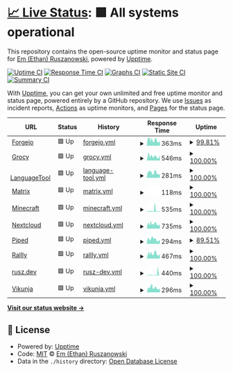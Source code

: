 # [📈 Live Status](https://ethanrusz.github.io/status): <!--live status--> **🟩 All systems operational**

This repository contains the open-source uptime monitor and status page for [Em (Ethan) Ruszanowski](https://rusz.dev), powered by [Upptime](https://github.com/upptime/upptime).

[![Uptime CI](https://github.com/ethanrusz/status/workflows/Uptime%20CI/badge.svg)](https://github.com/ethanrusz/status/actions?query=workflow%3A%22Uptime+CI%22)
[![Response Time CI](https://github.com/ethanrusz/status/workflows/Response%20Time%20CI/badge.svg)](https://github.com/ethanrusz/status/actions?query=workflow%3A%22Response+Time+CI%22)
[![Graphs CI](https://github.com/ethanrusz/status/workflows/Graphs%20CI/badge.svg)](https://github.com/ethanrusz/status/actions?query=workflow%3A%22Graphs+CI%22)
[![Static Site CI](https://github.com/ethanrusz/status/workflows/Static%20Site%20CI/badge.svg)](https://github.com/ethanrusz/status/actions?query=workflow%3A%22Static+Site+CI%22)
[![Summary CI](https://github.com/ethanrusz/status/workflows/Summary%20CI/badge.svg)](https://github.com/ethanrusz/status/actions?query=workflow%3A%22Summary+CI%22)

With [Upptime](https://upptime.js.org), you can get your own unlimited and free uptime monitor and status page, powered entirely by a GitHub repository. We use [Issues](https://github.com/ethanrusz/status/issues) as incident reports, [Actions](https://github.com/ethanrusz/status/actions) as uptime monitors, and [Pages](https://ethanrusz.github.io/status) for the status page.

<!--start: status pages-->
<!-- This summary is generated by Upptime (https://github.com/upptime/upptime) -->
<!-- Do not edit this manually, your changes will be overwritten -->
<!-- prettier-ignore -->
| URL | Status | History | Response Time | Uptime |
| --- | ------ | ------- | ------------- | ------ |
| <img alt="" src="https://icons.duckduckgo.com/ip3/git.rusz.dev.ico" height="13"> [Forgejo](https://git.rusz.dev) | 🟩 Up | [forgejo.yml](https://github.com/emrusz/status/commits/HEAD/history/forgejo.yml) | <details><summary><img alt="Response time graph" src="./graphs/forgejo/response-time-week.png" height="20"> 363ms</summary><br><a href="https://status.rusz.dev/history/forgejo"><img alt="Response time 421" src="https://img.shields.io/endpoint?url=https%3A%2F%2Fraw.githubusercontent.com%2Femrusz%2Fstatus%2FHEAD%2Fapi%2Fforgejo%2Fresponse-time.json"></a><br><a href="https://status.rusz.dev/history/forgejo"><img alt="24-hour response time 255" src="https://img.shields.io/endpoint?url=https%3A%2F%2Fraw.githubusercontent.com%2Femrusz%2Fstatus%2FHEAD%2Fapi%2Fforgejo%2Fresponse-time-day.json"></a><br><a href="https://status.rusz.dev/history/forgejo"><img alt="7-day response time 363" src="https://img.shields.io/endpoint?url=https%3A%2F%2Fraw.githubusercontent.com%2Femrusz%2Fstatus%2FHEAD%2Fapi%2Fforgejo%2Fresponse-time-week.json"></a><br><a href="https://status.rusz.dev/history/forgejo"><img alt="30-day response time 410" src="https://img.shields.io/endpoint?url=https%3A%2F%2Fraw.githubusercontent.com%2Femrusz%2Fstatus%2FHEAD%2Fapi%2Fforgejo%2Fresponse-time-month.json"></a><br><a href="https://status.rusz.dev/history/forgejo"><img alt="1-year response time 401" src="https://img.shields.io/endpoint?url=https%3A%2F%2Fraw.githubusercontent.com%2Femrusz%2Fstatus%2FHEAD%2Fapi%2Fforgejo%2Fresponse-time-year.json"></a></details> | <details><summary><a href="https://status.rusz.dev/history/forgejo">99.81%</a></summary><a href="https://status.rusz.dev/history/forgejo"><img alt="All-time uptime 99.89%" src="https://img.shields.io/endpoint?url=https%3A%2F%2Fraw.githubusercontent.com%2Femrusz%2Fstatus%2FHEAD%2Fapi%2Fforgejo%2Fuptime.json"></a><br><a href="https://status.rusz.dev/history/forgejo"><img alt="24-hour uptime 100.00%" src="https://img.shields.io/endpoint?url=https%3A%2F%2Fraw.githubusercontent.com%2Femrusz%2Fstatus%2FHEAD%2Fapi%2Fforgejo%2Fuptime-day.json"></a><br><a href="https://status.rusz.dev/history/forgejo"><img alt="7-day uptime 99.81%" src="https://img.shields.io/endpoint?url=https%3A%2F%2Fraw.githubusercontent.com%2Femrusz%2Fstatus%2FHEAD%2Fapi%2Fforgejo%2Fuptime-week.json"></a><br><a href="https://status.rusz.dev/history/forgejo"><img alt="30-day uptime 99.86%" src="https://img.shields.io/endpoint?url=https%3A%2F%2Fraw.githubusercontent.com%2Femrusz%2Fstatus%2FHEAD%2Fapi%2Fforgejo%2Fuptime-month.json"></a><br><a href="https://status.rusz.dev/history/forgejo"><img alt="1-year uptime 99.87%" src="https://img.shields.io/endpoint?url=https%3A%2F%2Fraw.githubusercontent.com%2Femrusz%2Fstatus%2FHEAD%2Fapi%2Fforgejo%2Fuptime-year.json"></a></details>
| <img alt="" src="https://icons.duckduckgo.com/ip3/grocy.beans.team.ico" height="13"> [Grocy](https://grocy.beans.team) | 🟩 Up | [grocy.yml](https://github.com/emrusz/status/commits/HEAD/history/grocy.yml) | <details><summary><img alt="Response time graph" src="./graphs/grocy/response-time-week.png" height="20"> 546ms</summary><br><a href="https://status.rusz.dev/history/grocy"><img alt="Response time 651" src="https://img.shields.io/endpoint?url=https%3A%2F%2Fraw.githubusercontent.com%2Femrusz%2Fstatus%2FHEAD%2Fapi%2Fgrocy%2Fresponse-time.json"></a><br><a href="https://status.rusz.dev/history/grocy"><img alt="24-hour response time 477" src="https://img.shields.io/endpoint?url=https%3A%2F%2Fraw.githubusercontent.com%2Femrusz%2Fstatus%2FHEAD%2Fapi%2Fgrocy%2Fresponse-time-day.json"></a><br><a href="https://status.rusz.dev/history/grocy"><img alt="7-day response time 546" src="https://img.shields.io/endpoint?url=https%3A%2F%2Fraw.githubusercontent.com%2Femrusz%2Fstatus%2FHEAD%2Fapi%2Fgrocy%2Fresponse-time-week.json"></a><br><a href="https://status.rusz.dev/history/grocy"><img alt="30-day response time 608" src="https://img.shields.io/endpoint?url=https%3A%2F%2Fraw.githubusercontent.com%2Femrusz%2Fstatus%2FHEAD%2Fapi%2Fgrocy%2Fresponse-time-month.json"></a><br><a href="https://status.rusz.dev/history/grocy"><img alt="1-year response time 624" src="https://img.shields.io/endpoint?url=https%3A%2F%2Fraw.githubusercontent.com%2Femrusz%2Fstatus%2FHEAD%2Fapi%2Fgrocy%2Fresponse-time-year.json"></a></details> | <details><summary><a href="https://status.rusz.dev/history/grocy">100.00%</a></summary><a href="https://status.rusz.dev/history/grocy"><img alt="All-time uptime 99.90%" src="https://img.shields.io/endpoint?url=https%3A%2F%2Fraw.githubusercontent.com%2Femrusz%2Fstatus%2FHEAD%2Fapi%2Fgrocy%2Fuptime.json"></a><br><a href="https://status.rusz.dev/history/grocy"><img alt="24-hour uptime 100.00%" src="https://img.shields.io/endpoint?url=https%3A%2F%2Fraw.githubusercontent.com%2Femrusz%2Fstatus%2FHEAD%2Fapi%2Fgrocy%2Fuptime-day.json"></a><br><a href="https://status.rusz.dev/history/grocy"><img alt="7-day uptime 100.00%" src="https://img.shields.io/endpoint?url=https%3A%2F%2Fraw.githubusercontent.com%2Femrusz%2Fstatus%2FHEAD%2Fapi%2Fgrocy%2Fuptime-week.json"></a><br><a href="https://status.rusz.dev/history/grocy"><img alt="30-day uptime 99.91%" src="https://img.shields.io/endpoint?url=https%3A%2F%2Fraw.githubusercontent.com%2Femrusz%2Fstatus%2FHEAD%2Fapi%2Fgrocy%2Fuptime-month.json"></a><br><a href="https://status.rusz.dev/history/grocy"><img alt="1-year uptime 99.92%" src="https://img.shields.io/endpoint?url=https%3A%2F%2Fraw.githubusercontent.com%2Femrusz%2Fstatus%2FHEAD%2Fapi%2Fgrocy%2Fuptime-year.json"></a></details>
| <img alt="" src="https://icons.duckduckgo.com/ip3/lt.rusz.dev.ico" height="13"> [LanguageTool](https://lt.rusz.dev/v2/languages) | 🟩 Up | [language-tool.yml](https://github.com/emrusz/status/commits/HEAD/history/language-tool.yml) | <details><summary><img alt="Response time graph" src="./graphs/language-tool/response-time-week.png" height="20"> 281ms</summary><br><a href="https://status.rusz.dev/history/language-tool"><img alt="Response time 334" src="https://img.shields.io/endpoint?url=https%3A%2F%2Fraw.githubusercontent.com%2Femrusz%2Fstatus%2FHEAD%2Fapi%2Flanguage-tool%2Fresponse-time.json"></a><br><a href="https://status.rusz.dev/history/language-tool"><img alt="24-hour response time 181" src="https://img.shields.io/endpoint?url=https%3A%2F%2Fraw.githubusercontent.com%2Femrusz%2Fstatus%2FHEAD%2Fapi%2Flanguage-tool%2Fresponse-time-day.json"></a><br><a href="https://status.rusz.dev/history/language-tool"><img alt="7-day response time 281" src="https://img.shields.io/endpoint?url=https%3A%2F%2Fraw.githubusercontent.com%2Femrusz%2Fstatus%2FHEAD%2Fapi%2Flanguage-tool%2Fresponse-time-week.json"></a><br><a href="https://status.rusz.dev/history/language-tool"><img alt="30-day response time 308" src="https://img.shields.io/endpoint?url=https%3A%2F%2Fraw.githubusercontent.com%2Femrusz%2Fstatus%2FHEAD%2Fapi%2Flanguage-tool%2Fresponse-time-month.json"></a><br><a href="https://status.rusz.dev/history/language-tool"><img alt="1-year response time 319" src="https://img.shields.io/endpoint?url=https%3A%2F%2Fraw.githubusercontent.com%2Femrusz%2Fstatus%2FHEAD%2Fapi%2Flanguage-tool%2Fresponse-time-year.json"></a></details> | <details><summary><a href="https://status.rusz.dev/history/language-tool">100.00%</a></summary><a href="https://status.rusz.dev/history/language-tool"><img alt="All-time uptime 99.89%" src="https://img.shields.io/endpoint?url=https%3A%2F%2Fraw.githubusercontent.com%2Femrusz%2Fstatus%2FHEAD%2Fapi%2Flanguage-tool%2Fuptime.json"></a><br><a href="https://status.rusz.dev/history/language-tool"><img alt="24-hour uptime 100.00%" src="https://img.shields.io/endpoint?url=https%3A%2F%2Fraw.githubusercontent.com%2Femrusz%2Fstatus%2FHEAD%2Fapi%2Flanguage-tool%2Fuptime-day.json"></a><br><a href="https://status.rusz.dev/history/language-tool"><img alt="7-day uptime 100.00%" src="https://img.shields.io/endpoint?url=https%3A%2F%2Fraw.githubusercontent.com%2Femrusz%2Fstatus%2FHEAD%2Fapi%2Flanguage-tool%2Fuptime-week.json"></a><br><a href="https://status.rusz.dev/history/language-tool"><img alt="30-day uptime 99.91%" src="https://img.shields.io/endpoint?url=https%3A%2F%2Fraw.githubusercontent.com%2Femrusz%2Fstatus%2FHEAD%2Fapi%2Flanguage-tool%2Fuptime-month.json"></a><br><a href="https://status.rusz.dev/history/language-tool"><img alt="1-year uptime 99.92%" src="https://img.shields.io/endpoint?url=https%3A%2F%2Fraw.githubusercontent.com%2Femrusz%2Fstatus%2FHEAD%2Fapi%2Flanguage-tool%2Fuptime-year.json"></a></details>
| <img alt="" src="https://icons.duckduckgo.com/ip3/element.rusz.dev.ico" height="13"> [Matrix](https://element.rusz.dev) | 🟩 Up | [matrix.yml](https://github.com/emrusz/status/commits/HEAD/history/matrix.yml) | <details><summary><img alt="Response time graph" src="./graphs/matrix/response-time-week.png" height="20"> 118ms</summary><br><a href="https://status.rusz.dev/history/matrix"><img alt="Response time 118" src="https://img.shields.io/endpoint?url=https%3A%2F%2Fraw.githubusercontent.com%2Femrusz%2Fstatus%2FHEAD%2Fapi%2Fmatrix%2Fresponse-time.json"></a><br><a href="https://status.rusz.dev/history/matrix"><img alt="24-hour response time 118" src="https://img.shields.io/endpoint?url=https%3A%2F%2Fraw.githubusercontent.com%2Femrusz%2Fstatus%2FHEAD%2Fapi%2Fmatrix%2Fresponse-time-day.json"></a><br><a href="https://status.rusz.dev/history/matrix"><img alt="7-day response time 118" src="https://img.shields.io/endpoint?url=https%3A%2F%2Fraw.githubusercontent.com%2Femrusz%2Fstatus%2FHEAD%2Fapi%2Fmatrix%2Fresponse-time-week.json"></a><br><a href="https://status.rusz.dev/history/matrix"><img alt="30-day response time 118" src="https://img.shields.io/endpoint?url=https%3A%2F%2Fraw.githubusercontent.com%2Femrusz%2Fstatus%2FHEAD%2Fapi%2Fmatrix%2Fresponse-time-month.json"></a><br><a href="https://status.rusz.dev/history/matrix"><img alt="1-year response time 118" src="https://img.shields.io/endpoint?url=https%3A%2F%2Fraw.githubusercontent.com%2Femrusz%2Fstatus%2FHEAD%2Fapi%2Fmatrix%2Fresponse-time-year.json"></a></details> | <details><summary><a href="https://status.rusz.dev/history/matrix">100.00%</a></summary><a href="https://status.rusz.dev/history/matrix"><img alt="All-time uptime 100.00%" src="https://img.shields.io/endpoint?url=https%3A%2F%2Fraw.githubusercontent.com%2Femrusz%2Fstatus%2FHEAD%2Fapi%2Fmatrix%2Fuptime.json"></a><br><a href="https://status.rusz.dev/history/matrix"><img alt="24-hour uptime 100.00%" src="https://img.shields.io/endpoint?url=https%3A%2F%2Fraw.githubusercontent.com%2Femrusz%2Fstatus%2FHEAD%2Fapi%2Fmatrix%2Fuptime-day.json"></a><br><a href="https://status.rusz.dev/history/matrix"><img alt="7-day uptime 100.00%" src="https://img.shields.io/endpoint?url=https%3A%2F%2Fraw.githubusercontent.com%2Femrusz%2Fstatus%2FHEAD%2Fapi%2Fmatrix%2Fuptime-week.json"></a><br><a href="https://status.rusz.dev/history/matrix"><img alt="30-day uptime 100.00%" src="https://img.shields.io/endpoint?url=https%3A%2F%2Fraw.githubusercontent.com%2Femrusz%2Fstatus%2FHEAD%2Fapi%2Fmatrix%2Fuptime-month.json"></a><br><a href="https://status.rusz.dev/history/matrix"><img alt="1-year uptime 100.00%" src="https://img.shields.io/endpoint?url=https%3A%2F%2Fraw.githubusercontent.com%2Femrusz%2Fstatus%2FHEAD%2Fapi%2Fmatrix%2Fuptime-year.json"></a></details>
| <img alt="" src="https://icons.duckduckgo.com/ip3/horseplay.space.ico" height="13"> [Minecraft](https://horseplay.space) | 🟩 Up | [minecraft.yml](https://github.com/emrusz/status/commits/HEAD/history/minecraft.yml) | <details><summary><img alt="Response time graph" src="./graphs/minecraft/response-time-week.png" height="20"> 535ms</summary><br><a href="https://status.rusz.dev/history/minecraft"><img alt="Response time 310" src="https://img.shields.io/endpoint?url=https%3A%2F%2Fraw.githubusercontent.com%2Femrusz%2Fstatus%2FHEAD%2Fapi%2Fminecraft%2Fresponse-time.json"></a><br><a href="https://status.rusz.dev/history/minecraft"><img alt="24-hour response time 211" src="https://img.shields.io/endpoint?url=https%3A%2F%2Fraw.githubusercontent.com%2Femrusz%2Fstatus%2FHEAD%2Fapi%2Fminecraft%2Fresponse-time-day.json"></a><br><a href="https://status.rusz.dev/history/minecraft"><img alt="7-day response time 535" src="https://img.shields.io/endpoint?url=https%3A%2F%2Fraw.githubusercontent.com%2Femrusz%2Fstatus%2FHEAD%2Fapi%2Fminecraft%2Fresponse-time-week.json"></a><br><a href="https://status.rusz.dev/history/minecraft"><img alt="30-day response time 368" src="https://img.shields.io/endpoint?url=https%3A%2F%2Fraw.githubusercontent.com%2Femrusz%2Fstatus%2FHEAD%2Fapi%2Fminecraft%2Fresponse-time-month.json"></a><br><a href="https://status.rusz.dev/history/minecraft"><img alt="1-year response time 294" src="https://img.shields.io/endpoint?url=https%3A%2F%2Fraw.githubusercontent.com%2Femrusz%2Fstatus%2FHEAD%2Fapi%2Fminecraft%2Fresponse-time-year.json"></a></details> | <details><summary><a href="https://status.rusz.dev/history/minecraft">100.00%</a></summary><a href="https://status.rusz.dev/history/minecraft"><img alt="All-time uptime 99.78%" src="https://img.shields.io/endpoint?url=https%3A%2F%2Fraw.githubusercontent.com%2Femrusz%2Fstatus%2FHEAD%2Fapi%2Fminecraft%2Fuptime.json"></a><br><a href="https://status.rusz.dev/history/minecraft"><img alt="24-hour uptime 100.00%" src="https://img.shields.io/endpoint?url=https%3A%2F%2Fraw.githubusercontent.com%2Femrusz%2Fstatus%2FHEAD%2Fapi%2Fminecraft%2Fuptime-day.json"></a><br><a href="https://status.rusz.dev/history/minecraft"><img alt="7-day uptime 100.00%" src="https://img.shields.io/endpoint?url=https%3A%2F%2Fraw.githubusercontent.com%2Femrusz%2Fstatus%2FHEAD%2Fapi%2Fminecraft%2Fuptime-week.json"></a><br><a href="https://status.rusz.dev/history/minecraft"><img alt="30-day uptime 99.95%" src="https://img.shields.io/endpoint?url=https%3A%2F%2Fraw.githubusercontent.com%2Femrusz%2Fstatus%2FHEAD%2Fapi%2Fminecraft%2Fuptime-month.json"></a><br><a href="https://status.rusz.dev/history/minecraft"><img alt="1-year uptime 99.84%" src="https://img.shields.io/endpoint?url=https%3A%2F%2Fraw.githubusercontent.com%2Femrusz%2Fstatus%2FHEAD%2Fapi%2Fminecraft%2Fuptime-year.json"></a></details>
| <img alt="" src="https://icons.duckduckgo.com/ip3/cloud.beans.team.ico" height="13"> [Nextcloud](https://cloud.beans.team) | 🟩 Up | [nextcloud.yml](https://github.com/emrusz/status/commits/HEAD/history/nextcloud.yml) | <details><summary><img alt="Response time graph" src="./graphs/nextcloud/response-time-week.png" height="20"> 735ms</summary><br><a href="https://status.rusz.dev/history/nextcloud"><img alt="Response time 896" src="https://img.shields.io/endpoint?url=https%3A%2F%2Fraw.githubusercontent.com%2Femrusz%2Fstatus%2FHEAD%2Fapi%2Fnextcloud%2Fresponse-time.json"></a><br><a href="https://status.rusz.dev/history/nextcloud"><img alt="24-hour response time 637" src="https://img.shields.io/endpoint?url=https%3A%2F%2Fraw.githubusercontent.com%2Femrusz%2Fstatus%2FHEAD%2Fapi%2Fnextcloud%2Fresponse-time-day.json"></a><br><a href="https://status.rusz.dev/history/nextcloud"><img alt="7-day response time 735" src="https://img.shields.io/endpoint?url=https%3A%2F%2Fraw.githubusercontent.com%2Femrusz%2Fstatus%2FHEAD%2Fapi%2Fnextcloud%2Fresponse-time-week.json"></a><br><a href="https://status.rusz.dev/history/nextcloud"><img alt="30-day response time 792" src="https://img.shields.io/endpoint?url=https%3A%2F%2Fraw.githubusercontent.com%2Femrusz%2Fstatus%2FHEAD%2Fapi%2Fnextcloud%2Fresponse-time-month.json"></a><br><a href="https://status.rusz.dev/history/nextcloud"><img alt="1-year response time 845" src="https://img.shields.io/endpoint?url=https%3A%2F%2Fraw.githubusercontent.com%2Femrusz%2Fstatus%2FHEAD%2Fapi%2Fnextcloud%2Fresponse-time-year.json"></a></details> | <details><summary><a href="https://status.rusz.dev/history/nextcloud">100.00%</a></summary><a href="https://status.rusz.dev/history/nextcloud"><img alt="All-time uptime 99.90%" src="https://img.shields.io/endpoint?url=https%3A%2F%2Fraw.githubusercontent.com%2Femrusz%2Fstatus%2FHEAD%2Fapi%2Fnextcloud%2Fuptime.json"></a><br><a href="https://status.rusz.dev/history/nextcloud"><img alt="24-hour uptime 100.00%" src="https://img.shields.io/endpoint?url=https%3A%2F%2Fraw.githubusercontent.com%2Femrusz%2Fstatus%2FHEAD%2Fapi%2Fnextcloud%2Fuptime-day.json"></a><br><a href="https://status.rusz.dev/history/nextcloud"><img alt="7-day uptime 100.00%" src="https://img.shields.io/endpoint?url=https%3A%2F%2Fraw.githubusercontent.com%2Femrusz%2Fstatus%2FHEAD%2Fapi%2Fnextcloud%2Fuptime-week.json"></a><br><a href="https://status.rusz.dev/history/nextcloud"><img alt="30-day uptime 99.95%" src="https://img.shields.io/endpoint?url=https%3A%2F%2Fraw.githubusercontent.com%2Femrusz%2Fstatus%2FHEAD%2Fapi%2Fnextcloud%2Fuptime-month.json"></a><br><a href="https://status.rusz.dev/history/nextcloud"><img alt="1-year uptime 99.93%" src="https://img.shields.io/endpoint?url=https%3A%2F%2Fraw.githubusercontent.com%2Femrusz%2Fstatus%2FHEAD%2Fapi%2Fnextcloud%2Fuptime-year.json"></a></details>
| <img alt="" src="https://icons.duckduckgo.com/ip3/piped.beans.team.ico" height="13"> [Piped](https://piped.beans.team) | 🟩 Up | [piped.yml](https://github.com/emrusz/status/commits/HEAD/history/piped.yml) | <details><summary><img alt="Response time graph" src="./graphs/piped/response-time-week.png" height="20"> 294ms</summary><br><a href="https://status.rusz.dev/history/piped"><img alt="Response time 295" src="https://img.shields.io/endpoint?url=https%3A%2F%2Fraw.githubusercontent.com%2Femrusz%2Fstatus%2FHEAD%2Fapi%2Fpiped%2Fresponse-time.json"></a><br><a href="https://status.rusz.dev/history/piped"><img alt="24-hour response time 210" src="https://img.shields.io/endpoint?url=https%3A%2F%2Fraw.githubusercontent.com%2Femrusz%2Fstatus%2FHEAD%2Fapi%2Fpiped%2Fresponse-time-day.json"></a><br><a href="https://status.rusz.dev/history/piped"><img alt="7-day response time 294" src="https://img.shields.io/endpoint?url=https%3A%2F%2Fraw.githubusercontent.com%2Femrusz%2Fstatus%2FHEAD%2Fapi%2Fpiped%2Fresponse-time-week.json"></a><br><a href="https://status.rusz.dev/history/piped"><img alt="30-day response time 293" src="https://img.shields.io/endpoint?url=https%3A%2F%2Fraw.githubusercontent.com%2Femrusz%2Fstatus%2FHEAD%2Fapi%2Fpiped%2Fresponse-time-month.json"></a><br><a href="https://status.rusz.dev/history/piped"><img alt="1-year response time 280" src="https://img.shields.io/endpoint?url=https%3A%2F%2Fraw.githubusercontent.com%2Femrusz%2Fstatus%2FHEAD%2Fapi%2Fpiped%2Fresponse-time-year.json"></a></details> | <details><summary><a href="https://status.rusz.dev/history/piped">89.51%</a></summary><a href="https://status.rusz.dev/history/piped"><img alt="All-time uptime 99.75%" src="https://img.shields.io/endpoint?url=https%3A%2F%2Fraw.githubusercontent.com%2Femrusz%2Fstatus%2FHEAD%2Fapi%2Fpiped%2Fuptime.json"></a><br><a href="https://status.rusz.dev/history/piped"><img alt="24-hour uptime 100.00%" src="https://img.shields.io/endpoint?url=https%3A%2F%2Fraw.githubusercontent.com%2Femrusz%2Fstatus%2FHEAD%2Fapi%2Fpiped%2Fuptime-day.json"></a><br><a href="https://status.rusz.dev/history/piped"><img alt="7-day uptime 89.51%" src="https://img.shields.io/endpoint?url=https%3A%2F%2Fraw.githubusercontent.com%2Femrusz%2Fstatus%2FHEAD%2Fapi%2Fpiped%2Fuptime-week.json"></a><br><a href="https://status.rusz.dev/history/piped"><img alt="30-day uptime 97.54%" src="https://img.shields.io/endpoint?url=https%3A%2F%2Fraw.githubusercontent.com%2Femrusz%2Fstatus%2FHEAD%2Fapi%2Fpiped%2Fuptime-month.json"></a><br><a href="https://status.rusz.dev/history/piped"><img alt="1-year uptime 99.73%" src="https://img.shields.io/endpoint?url=https%3A%2F%2Fraw.githubusercontent.com%2Femrusz%2Fstatus%2FHEAD%2Fapi%2Fpiped%2Fuptime-year.json"></a></details>
| <img alt="" src="https://icons.duckduckgo.com/ip3/rallly.rusz.dev.ico" height="13"> [Rallly](https://rallly.rusz.dev) | 🟩 Up | [rallly.yml](https://github.com/emrusz/status/commits/HEAD/history/rallly.yml) | <details><summary><img alt="Response time graph" src="./graphs/rallly/response-time-week.png" height="20"> 467ms</summary><br><a href="https://status.rusz.dev/history/rallly"><img alt="Response time 522" src="https://img.shields.io/endpoint?url=https%3A%2F%2Fraw.githubusercontent.com%2Femrusz%2Fstatus%2FHEAD%2Fapi%2Frallly%2Fresponse-time.json"></a><br><a href="https://status.rusz.dev/history/rallly"><img alt="24-hour response time 335" src="https://img.shields.io/endpoint?url=https%3A%2F%2Fraw.githubusercontent.com%2Femrusz%2Fstatus%2FHEAD%2Fapi%2Frallly%2Fresponse-time-day.json"></a><br><a href="https://status.rusz.dev/history/rallly"><img alt="7-day response time 467" src="https://img.shields.io/endpoint?url=https%3A%2F%2Fraw.githubusercontent.com%2Femrusz%2Fstatus%2FHEAD%2Fapi%2Frallly%2Fresponse-time-week.json"></a><br><a href="https://status.rusz.dev/history/rallly"><img alt="30-day response time 464" src="https://img.shields.io/endpoint?url=https%3A%2F%2Fraw.githubusercontent.com%2Femrusz%2Fstatus%2FHEAD%2Fapi%2Frallly%2Fresponse-time-month.json"></a><br><a href="https://status.rusz.dev/history/rallly"><img alt="1-year response time 528" src="https://img.shields.io/endpoint?url=https%3A%2F%2Fraw.githubusercontent.com%2Femrusz%2Fstatus%2FHEAD%2Fapi%2Frallly%2Fresponse-time-year.json"></a></details> | <details><summary><a href="https://status.rusz.dev/history/rallly">100.00%</a></summary><a href="https://status.rusz.dev/history/rallly"><img alt="All-time uptime 98.71%" src="https://img.shields.io/endpoint?url=https%3A%2F%2Fraw.githubusercontent.com%2Femrusz%2Fstatus%2FHEAD%2Fapi%2Frallly%2Fuptime.json"></a><br><a href="https://status.rusz.dev/history/rallly"><img alt="24-hour uptime 100.00%" src="https://img.shields.io/endpoint?url=https%3A%2F%2Fraw.githubusercontent.com%2Femrusz%2Fstatus%2FHEAD%2Fapi%2Frallly%2Fuptime-day.json"></a><br><a href="https://status.rusz.dev/history/rallly"><img alt="7-day uptime 100.00%" src="https://img.shields.io/endpoint?url=https%3A%2F%2Fraw.githubusercontent.com%2Femrusz%2Fstatus%2FHEAD%2Fapi%2Frallly%2Fuptime-week.json"></a><br><a href="https://status.rusz.dev/history/rallly"><img alt="30-day uptime 80.59%" src="https://img.shields.io/endpoint?url=https%3A%2F%2Fraw.githubusercontent.com%2Femrusz%2Fstatus%2FHEAD%2Fapi%2Frallly%2Fuptime-month.json"></a><br><a href="https://status.rusz.dev/history/rallly"><img alt="1-year uptime 98.32%" src="https://img.shields.io/endpoint?url=https%3A%2F%2Fraw.githubusercontent.com%2Femrusz%2Fstatus%2FHEAD%2Fapi%2Frallly%2Fuptime-year.json"></a></details>
| <img alt="" src="https://icons.duckduckgo.com/ip3/rusz.dev.ico" height="13"> [rusz.dev](https://rusz.dev) | 🟩 Up | [rusz-dev.yml](https://github.com/emrusz/status/commits/HEAD/history/rusz-dev.yml) | <details><summary><img alt="Response time graph" src="./graphs/rusz-dev/response-time-week.png" height="20"> 440ms</summary><br><a href="https://status.rusz.dev/history/rusz-dev"><img alt="Response time 144" src="https://img.shields.io/endpoint?url=https%3A%2F%2Fraw.githubusercontent.com%2Femrusz%2Fstatus%2FHEAD%2Fapi%2Frusz-dev%2Fresponse-time.json"></a><br><a href="https://status.rusz.dev/history/rusz-dev"><img alt="24-hour response time 133" src="https://img.shields.io/endpoint?url=https%3A%2F%2Fraw.githubusercontent.com%2Femrusz%2Fstatus%2FHEAD%2Fapi%2Frusz-dev%2Fresponse-time-day.json"></a><br><a href="https://status.rusz.dev/history/rusz-dev"><img alt="7-day response time 440" src="https://img.shields.io/endpoint?url=https%3A%2F%2Fraw.githubusercontent.com%2Femrusz%2Fstatus%2FHEAD%2Fapi%2Frusz-dev%2Fresponse-time-week.json"></a><br><a href="https://status.rusz.dev/history/rusz-dev"><img alt="30-day response time 277" src="https://img.shields.io/endpoint?url=https%3A%2F%2Fraw.githubusercontent.com%2Femrusz%2Fstatus%2FHEAD%2Fapi%2Frusz-dev%2Fresponse-time-month.json"></a><br><a href="https://status.rusz.dev/history/rusz-dev"><img alt="1-year response time 151" src="https://img.shields.io/endpoint?url=https%3A%2F%2Fraw.githubusercontent.com%2Femrusz%2Fstatus%2FHEAD%2Fapi%2Frusz-dev%2Fresponse-time-year.json"></a></details> | <details><summary><a href="https://status.rusz.dev/history/rusz-dev">100.00%</a></summary><a href="https://status.rusz.dev/history/rusz-dev"><img alt="All-time uptime 100.00%" src="https://img.shields.io/endpoint?url=https%3A%2F%2Fraw.githubusercontent.com%2Femrusz%2Fstatus%2FHEAD%2Fapi%2Frusz-dev%2Fuptime.json"></a><br><a href="https://status.rusz.dev/history/rusz-dev"><img alt="24-hour uptime 100.00%" src="https://img.shields.io/endpoint?url=https%3A%2F%2Fraw.githubusercontent.com%2Femrusz%2Fstatus%2FHEAD%2Fapi%2Frusz-dev%2Fuptime-day.json"></a><br><a href="https://status.rusz.dev/history/rusz-dev"><img alt="7-day uptime 100.00%" src="https://img.shields.io/endpoint?url=https%3A%2F%2Fraw.githubusercontent.com%2Femrusz%2Fstatus%2FHEAD%2Fapi%2Frusz-dev%2Fuptime-week.json"></a><br><a href="https://status.rusz.dev/history/rusz-dev"><img alt="30-day uptime 100.00%" src="https://img.shields.io/endpoint?url=https%3A%2F%2Fraw.githubusercontent.com%2Femrusz%2Fstatus%2FHEAD%2Fapi%2Frusz-dev%2Fuptime-month.json"></a><br><a href="https://status.rusz.dev/history/rusz-dev"><img alt="1-year uptime 100.00%" src="https://img.shields.io/endpoint?url=https%3A%2F%2Fraw.githubusercontent.com%2Femrusz%2Fstatus%2FHEAD%2Fapi%2Frusz-dev%2Fuptime-year.json"></a></details>
| <img alt="" src="https://icons.duckduckgo.com/ip3/todo.rusz.dev.ico" height="13"> [Vikunja](https://todo.rusz.dev) | 🟩 Up | [vikunja.yml](https://github.com/emrusz/status/commits/HEAD/history/vikunja.yml) | <details><summary><img alt="Response time graph" src="./graphs/vikunja/response-time-week.png" height="20"> 296ms</summary><br><a href="https://status.rusz.dev/history/vikunja"><img alt="Response time 323" src="https://img.shields.io/endpoint?url=https%3A%2F%2Fraw.githubusercontent.com%2Femrusz%2Fstatus%2FHEAD%2Fapi%2Fvikunja%2Fresponse-time.json"></a><br><a href="https://status.rusz.dev/history/vikunja"><img alt="24-hour response time 208" src="https://img.shields.io/endpoint?url=https%3A%2F%2Fraw.githubusercontent.com%2Femrusz%2Fstatus%2FHEAD%2Fapi%2Fvikunja%2Fresponse-time-day.json"></a><br><a href="https://status.rusz.dev/history/vikunja"><img alt="7-day response time 296" src="https://img.shields.io/endpoint?url=https%3A%2F%2Fraw.githubusercontent.com%2Femrusz%2Fstatus%2FHEAD%2Fapi%2Fvikunja%2Fresponse-time-week.json"></a><br><a href="https://status.rusz.dev/history/vikunja"><img alt="30-day response time 310" src="https://img.shields.io/endpoint?url=https%3A%2F%2Fraw.githubusercontent.com%2Femrusz%2Fstatus%2FHEAD%2Fapi%2Fvikunja%2Fresponse-time-month.json"></a><br><a href="https://status.rusz.dev/history/vikunja"><img alt="1-year response time 302" src="https://img.shields.io/endpoint?url=https%3A%2F%2Fraw.githubusercontent.com%2Femrusz%2Fstatus%2FHEAD%2Fapi%2Fvikunja%2Fresponse-time-year.json"></a></details> | <details><summary><a href="https://status.rusz.dev/history/vikunja">100.00%</a></summary><a href="https://status.rusz.dev/history/vikunja"><img alt="All-time uptime 99.89%" src="https://img.shields.io/endpoint?url=https%3A%2F%2Fraw.githubusercontent.com%2Femrusz%2Fstatus%2FHEAD%2Fapi%2Fvikunja%2Fuptime.json"></a><br><a href="https://status.rusz.dev/history/vikunja"><img alt="24-hour uptime 100.00%" src="https://img.shields.io/endpoint?url=https%3A%2F%2Fraw.githubusercontent.com%2Femrusz%2Fstatus%2FHEAD%2Fapi%2Fvikunja%2Fuptime-day.json"></a><br><a href="https://status.rusz.dev/history/vikunja"><img alt="7-day uptime 100.00%" src="https://img.shields.io/endpoint?url=https%3A%2F%2Fraw.githubusercontent.com%2Femrusz%2Fstatus%2FHEAD%2Fapi%2Fvikunja%2Fuptime-week.json"></a><br><a href="https://status.rusz.dev/history/vikunja"><img alt="30-day uptime 99.95%" src="https://img.shields.io/endpoint?url=https%3A%2F%2Fraw.githubusercontent.com%2Femrusz%2Fstatus%2FHEAD%2Fapi%2Fvikunja%2Fuptime-month.json"></a><br><a href="https://status.rusz.dev/history/vikunja"><img alt="1-year uptime 99.89%" src="https://img.shields.io/endpoint?url=https%3A%2F%2Fraw.githubusercontent.com%2Femrusz%2Fstatus%2FHEAD%2Fapi%2Fvikunja%2Fuptime-year.json"></a></details>

<!--end: status pages-->

[**Visit our status website →**](https://emrusz.github.io/status)

## 📄 License

- Powered by: [Upptime](https://github.com/upptime/upptime)
- Code: [MIT](./LICENSE) © [Em (Ethan) Ruszanowski](https://rusz.dev)
- Data in the `./history` directory: [Open Database License](https://opendatacommons.org/licenses/odbl/1-0/)
